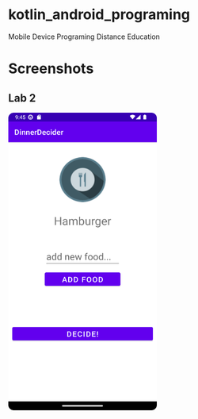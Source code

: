 # kotlin_android_programing
Mobile Device Programing Distance Education

# Screenshots
<h2>Lab 2</h2>
<img src="Lab2/sc1.png" width="300" height="600"/>
